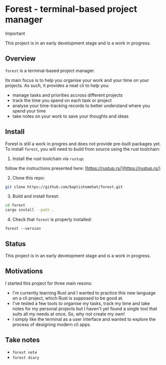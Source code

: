 # Forest - terminal-based project manager

> [!IMPORTANT]  
> This project is in an early development stage and is a work in progress.


## Overview
`forest` is a terminal-based project manager.

Its main focus is to help you organise your work and your time on your projects.
As such, it provides a neat cli to help you:
* manage tasks and priorities accross different projects
* track the time you spend on each task or project
* analyse your time-tracking records to better understand where you spend your time
* take notes on your work to save your thoughts and ideas

## Install
Forest is still a work in progres and does not provide pre-built packages yet.
To install `forest`, you will need to build from source using the rust toolchain:

1) Install the rust toolchain via `rustup`:

follow the instructions presented here: [https://rustup.rs/](https://rustup.rs/)

2) Clone this repo:
```sh
git clone https://github.com/baptistemehat/forest.git
```

3) Build and install forest:
```sh
cd forest
cargo install --path .
```

4) Check that `forest` is properly installed:
```
forest --version
```

## Status
This project is in an early development stage and is a work in progress.

## Motivations
I started this project for three main resons:

* I'm currently learning Rust and I wanted to practice this new language on a cli project, which Rust is supposed to be good at.
* I've tested a few tools to organise my tasks, track my time and take notes for my personal projects but I haven't yet found a single tool that suits all my needs at once. So, why not create my own!
* I simply like the terminal as a user interface and wanted to explore the process of designing modern cli apps.



## Take notes
- `forest note`
- `forest diary`
